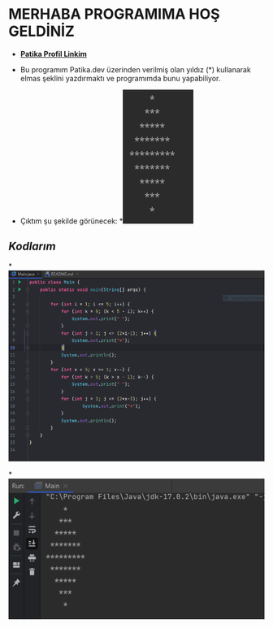 # MERHABA PROGRAMIMA HOŞ GELDİNİZ

* [**Patika Profil Linkim**](https://app.patika.dev/guleerbilal)

* Bu programım Patika.dev üzerinden verilmiş olan yıldız (*) kullanarak elmas şeklini yazdırmaktı ve programımda bunu
yapabiliyor.

* Çıktım şu şekilde görünecek:
    *![Output](img/output.PNG)


## *Kodlarım*

*![Kodlarım](img/kodlar.PNG)

*![Output](img/output2.PNG)

